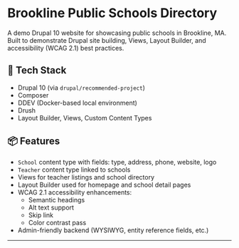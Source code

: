 # Brookline Public Schools Directory

A demo Drupal 10 website for showcasing public schools in Brookline, MA.
Built to demonstrate Drupal site building, Views, Layout Builder, and accessibility (WCAG 2.1) best practices.

## 🔧 Tech Stack

- Drupal 10 (via `drupal/recommended-project`)
- Composer
- DDEV (Docker-based local environment)
- Drush
- Layout Builder, Views, Custom Content Types

## 📦 Features

- `School` content type with fields: type, address, phone, website, logo
- `Teacher` content type linked to schools
- Views for teacher listings and school directory
- Layout Builder used for homepage and school detail pages
- WCAG 2.1 accessibility enhancements:
  - Semantic headings
  - Alt text support
  - Skip link
  - Color contrast pass
- Admin-friendly backend (WYSIWYG, entity reference fields, etc.)

---
